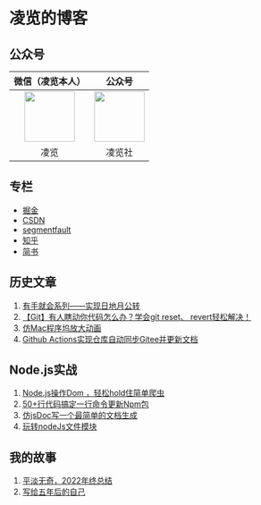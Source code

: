 # 凌览的博客

## 公众号
|微信（凌览本人）|公众号|
|:----:|:----:|
|<img src="https://ywja-public-bucket.oss-cn-hangzhou.aliyuncs.com//server-platform/1/upload/2022-12-18/1671366140974.png" width="90px" height="90px">|<img  src="https://ywja-public-bucket.oss-cn-hangzhou.aliyuncs.com//server-platform/1/upload/2022-12-18/1671366140922.png"   width="90px" height="90px">|
|凌览|凌览社|

## 专栏
* [掘金](https://juejin.cn/user/3350967174565198/posts)
* [CSDN](https://blog.csdn.net/qq_45472813?type=blog)
* [segmentfault](https://segmentfault.com/u/xuexishiwokuaile_612449e36bade)
* [知乎](https://www.zhihu.com/people/25-32-14-8/posts)
* [简书](https://www.jianshu.com/u/a94709bb19c1)

## 历史文章
1. <a href="https://github.com/CatsAndMice/Blog/issues/28">有手就会系列——实现日地月公转</a>
2. <a href="https://github.com/CatsAndMice/blog/issues/38">【Git】有人瞎动你代码怎么办？学会git reset、 revert轻松解决！</a>
3. <a href="https://github.com/CatsAndMice/blog/issues/36">仿Mac程序坞放大动画</a>
4. <a href="https://github.com/CatsAndMice/blog/issues/32">Github Actions实现仓库自动同步Gitee并更新文档</a>

## Node.js实战
1. <a href="https://github.com/CatsAndMice/blog/issues/40">Node.js操作Dom ，轻松hold住简单爬虫</a>
2. <a href="https://github.com/CatsAndMice/blog/issues/33">50+行代码搞定一行命令更新Npm包</a>
3. <a href="https://github.com/CatsAndMice/blog/issues/37">仿jsDoc写一个最简单的文档生成</a>
4. <a href="https://github.com/CatsAndMice/blog/issues/34">玩转nodeJs文件模块</a>

## 我的故事
1. <a href="https://github.com/CatsAndMice/blog/issues/39">平淡无奇，2022年终总结</a>
2. <a href="https://github.com/CatsAndMice/blog/issues/29">写给五年后的自己</a>




<script>
    console.log('js')
</script>